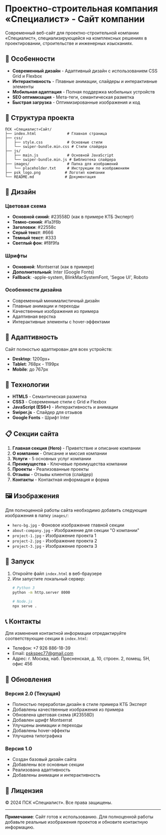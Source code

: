 # Проектно-строительная компания «Специалист» - Сайт компании

Современный веб-сайт для проектно-строительной компании «Специалист», специализирующейся на комплексных решениях в проектировании, строительстве и инженерных изысканиях.

## 🚀 Особенности

- **Современный дизайн** - Адаптивный дизайн с использованием CSS Grid и Flexbox
- **Интерактивность** - Плавные анимации, слайдеры и интерактивные элементы
- **Мобильная адаптация** - Полная поддержка мобильных устройств
- **SEO оптимизация** - Мета-теги, семантическая разметка
- **Быстрая загрузка** - Оптимизированные изображения и код

## 📁 Структура проекта

```
ПСК «Специалист»Сайт/
├── index.html              # Главная страница
├── css/
│   ├── style.css           # Основные стили
│   └── swiper-bundle.min.css # Стили слайдера
├── js/
│   ├── main.js             # Основной JavaScript
│   └── swiper-bundle.min.js # Библиотека слайдера
├── images/                 # Папка для изображений
│   └── placeholder.txt     # Инструкции по изображениям
├── psk_logo.png           # Логотип компании
└── README.md              # Документация
```

## 🎨 Дизайн

### Цветовая схема
- **Основной синий**: #23558D (как в примере КТБ Эксперт)
- **Темно-синий**: #1a3f6b
- **Заголовки**: #22558c
- **Серый текст**: #666
- **Темный текст**: #333
- **Светлый фон**: #f8f9fa

### Шрифты
- **Основной**: Montserrat (как в примере)
- **Дополнительный**: Inter (Google Fonts)
- **Fallback**: -apple-system, BlinkMacSystemFont, 'Segoe UI', Roboto

### Особенности дизайна
- Современный минималистичный дизайн
- Плавные анимации и переходы
- Качественные изображения из примера
- Адаптивная верстка
- Интерактивные элементы с hover-эффектами

## 📱 Адаптивность

Сайт полностью адаптирован для всех устройств:
- **Desktop**: 1200px+
- **Tablet**: 768px - 1199px
- **Mobile**: до 767px

## 🔧 Технологии

- **HTML5** - Семантическая разметка
- **CSS3** - Современные стили с Grid и Flexbox
- **JavaScript (ES6+)** - Интерактивность и анимации
- **Swiper.js** - Слайдер для отзывов
- **Google Fonts** - Шрифт Inter

## 📋 Секции сайта

1. **Главная секция (Hero)** - Приветствие и описание компании
2. **О компании** - Описание и миссия компании
3. **Услуги** - 5 основных услуг компании
4. **Преимущества** - Ключевые преимущества компании
5. **Проекты** - Реализованные проекты
6. **Отзывы** - Отзывы клиентов (слайдер)
7. **Контакты** - Контактная информация и форма

## 🖼️ Изображения

Для полноценной работы сайта необходимо добавить следующие изображения в папку `images/`:

- `hero-bg.jpg` - Фоновое изображение главной секции
- `about-company.jpg` - Изображение для секции "О компании"
- `project-1.jpg` - Изображение проекта 1
- `project-2.jpg` - Изображение проекта 2
- `project-3.jpg` - Изображение проекта 3

## 🚀 Запуск

1. Откройте файл `index.html` в веб-браузере
2. Или запустите локальный сервер:
   ```bash
   # Python 3
   python -m http.server 8000
   
   # Node.js
   npx serve .
   ```

## 📞 Контакты

Для изменения контактной информации отредактируйте соответствующие секции в `index.html`:

- Телефон: +7 926 886-18-39
- Email: pskspec77@gmail.com
- Адрес: г. Москва, наб. Пресненская, д. 10, строен. 2, помещ. 5Н, офис 456

## 🔄 Обновления

### Версия 2.0 (Текущая)
- Полностью переработан дизайн в стиле примера КТБ Эксперт
- Добавлены качественные изображения из примера
- Обновлена цветовая схема (#23558D)
- Добавлен шрифт Montserrat
- Улучшены анимации и переходы
- Добавлены hover-эффекты
- Улучшена типографика

### Версия 1.0
- Создан базовый дизайн сайта
- Добавлены все основные секции
- Реализована адаптивность
- Добавлены анимации и интерактивность

## 📄 Лицензия

© 2024 ПСК «Специалист». Все права защищены.

---

**Примечание**: Сайт готов к использованию. Для полноценной работы добавьте реальные изображения проектов и обновите контактную информацию.
